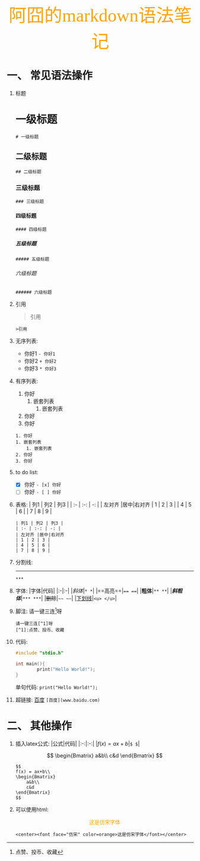 <center><font face="仿宋" color=orange size = 20>阿囧的markdown语法笔记</font></center>

# 一、 常见语法操作
1. 标题
    # 一级标题
    `# 一级标题`
    ## 二级标题
    `## 二级标题`
    ### 三级标题
    `### 三级标题`
    #### 四级标题
    `#### 四级标题`
    ##### 五级标题
    `##### 五级标题`
    ###### 六级标题
    `###### 六级标题`

2. 引用
    >引用

    `>引用`

3. 无序列表:
   - 你好1
   `- 你好1`
   + 你好2
   `+ 你好2`
   * 你好3
   `* 你好3`

4. 有序列表:
   1. 你好
      1. 嵌套列表
         1. 嵌套列表
   2. 你好
   3. 你好

    ```
    1. 你好
    1. 嵌套列表
        1. 嵌套列表
    2. 你好
    3. 你好
    ```

5. to do list:
   - [x] 你好
   `- [x] 你好`
   - [ ] 你好
   `- [ ] 你好`

6. 表格:
    | 列1 | 列2 | 列3 |
    | :- | :-: | -: |
    | 左对齐 |居中|右对齐
    | 1 | 2 | 3 |
    | 4 | 5 | 6 |
    | 7 | 8 | 9 |
    ```
    | 列1 | 列2 | 列3 |
    | :- | :-: | -: |
    | 左对齐 |居中|右对齐
    | 1 | 2 | 3 |
    | 4 | 5 | 6 |
    | 7 | 8 | 9 |
    ```
    
7. 分割线:
    ***
    `***`

8. 字体:
    |字体|代码|
    |:-|:-|
    |*斜体*|`* *`|
    |==高亮==|`== ==`|
    |**粗体**|`** **`|
    |***斜粗体***|`*** ***`|
    |~~删除~~|`~~ ~~`|
    |<u>下划线</u>|`<u> </u>`|

9. 脚注:
    请一键三连[^1]呀
    [^1]:点赞、投币、收藏
    ```
    请一键三连[^1]呀
    [^1]:点赞、投币、收藏
    ```

10. 代码:
    ```c
    #include "stdio.h"

    int main(){
            print("Hello World!");
    }  
    ```

    单句代码:
    `print("Hello World!");`


11. 超链接:
    [百度](www.baidu.com)
    `[百度](www.baidu.com)`

# 二、 其他操作
1. 插入latex公式:
    |公式|代码|
    |:-:|:-:|
    |$f(x) = ax + b$|`$ $`|

    $$
    \begin{Bmatrix}
        a&b\\
        c&d
    \end{Bmatrix}
    $$

    ```
    $$
    f(x) = ax+b\\
    \begin{Bmatrix}
        a&b\\
        c&d
    \end{Bmatrix}
    $$
    ```

2. 可以使用html:
    <center><font face="仿宋" color=orange>这是仿宋字体</font></center>

    `<center><font face="仿宋" color=orange>这是仿宋字体</font></center>`